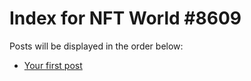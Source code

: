 # Index for NFT World #8609
Posts will be displayed in the order below:

- [Your first post](./001-first.md)

